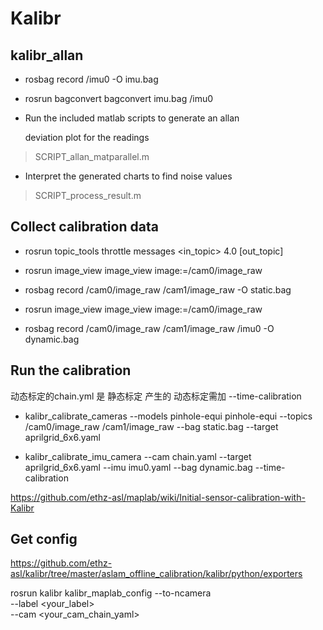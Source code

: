 # Kalibr

## kalibr_allan

* rosbag record /imu0 -O imu.bag

* rosrun bagconvert bagconvert imu.bag /imu0

* Run the included matlab scripts to generate an allan 

    deviation plot for the readings
> SCRIPT_allan_matparallel.m

* Interpret the generated charts to find noise values

> SCRIPT_process_result.m

## Collect calibration data

* rosrun topic_tools throttle messages <in_topic> 4.0 [out_topic]

* rosrun image_view image_view image:=/cam0/image_raw

* rosbag record /cam0/image_raw /cam1/image_raw -O static.bag

* rosrun image_view image_view image:=/cam0/image_raw

* rosbag record /cam0/image_raw /cam1/image_raw /imu0 -O dynamic.bag

## Run the calibration

动态标定的chain.yml 是 静态标定 产生的
动态标定需加 --time-calibration

* kalibr_calibrate_cameras --models pinhole-equi pinhole-equi --topics /cam0/image_raw /cam1/image_raw --bag static.bag --target aprilgrid_6x6.yaml

* kalibr_calibrate_imu_camera --cam chain.yaml --target aprilgrid_6x6.yaml --imu imu0.yaml --bag dynamic.bag --time-calibration

https://github.com/ethz-asl/maplab/wiki/Initial-sensor-calibration-with-Kalibr

## Get config

https://github.com/ethz-asl/kalibr/tree/master/aslam_offline_calibration/kalibr/python/exporters

rosrun kalibr kalibr_maplab_config --to-ncamera \
    --label <your_label> \
    --cam <your_cam_chain_yaml>
